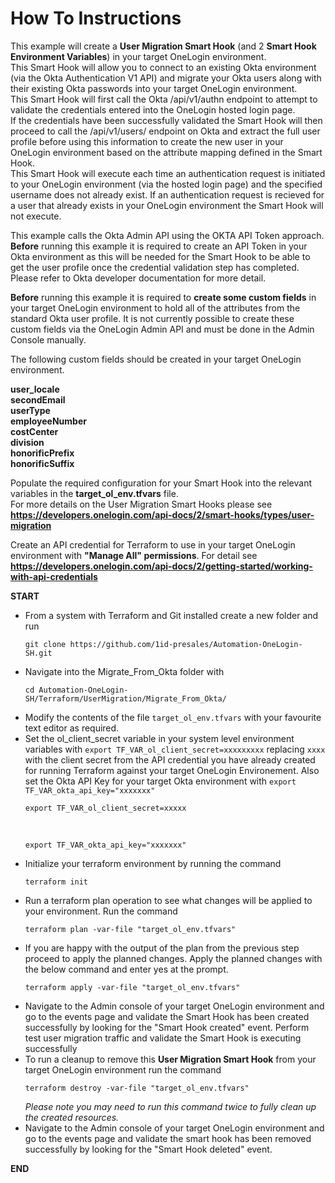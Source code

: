 # How To Instructions

This example will create a **User Migration Smart Hook** (and 2 **Smart Hook Environment Variables**) in your target OneLogin environment. <br>
This Smart Hook will allow you to connect to an existing Okta environment (via the Okta Authentication V1 API) and migrate your Okta users along with their existing Okta passwords into your target OneLogin environment. <br>
This Smart Hook will first call the Okta /api/v1/authn endpoint to attempt to validate the credentials entered into the OneLogin hosted login page. <br>
If the credentials have been successfully validated the Smart Hook will then proceed to call the  /api/v1/users/ endpoint on Okta and extract the full user profile before using this information to create the new user in your OneLogin environment based on the attribute mapping defined in the Smart Hook. <br>
This Smart Hook will execute each time an authentication request is initiated to your OneLogin environment (via the hosted login page) and the specified username does not already exist. If an authentication request is recieved for a user that already exists in your OneLogin environment the Smart Hook will not execute.<br>

This example calls the Okta Admin API using the OKTA API Token approach. **Before** running this example it is required to create an API Token in your Okta environment as this will be needed for the Smart Hook to be able to get the user profile once the credential validation step has completed. Please refer to Okta developer documentation for more detail.<br>

**Before** running this example it is required to **create some custom fields** in your target OneLogin environment to hold all of the attributes from the standard Okta user profile. It is not currently possible to create these custom fields via the OneLogin Admin API and must be done in the Admin Console manually. <br>

The following custom fields should be created in your target OneLogin environment. <br>

**user_locale** <br>
**secondEmail** <br>
**userType** <br>
**employeeNumber** <br>
**costCenter** <br>
**division** <br>
**honorificPrefix** <br>
**honorificSuffix**  <br>

Populate the required configuration for your Smart Hook into the relevant variables in the **target_ol_env.tfvars** file.<br>
For more details on the User Migration Smart Hooks please see **https://developers.onelogin.com/api-docs/2/smart-hooks/types/user-migration**

Create an API credential for Terraform to use in your target OneLogin environment with **"Manage All" permissions**. For detail see **https://developers.onelogin.com/api-docs/2/getting-started/working-with-api-credentials** 

**START**
- From a system with Terraform and Git installed create a new folder and run 
<br><pre>`git clone https://github.com/1id-presales/Automation-OneLogin-SH.git`</pre>
- Navigate into the Migrate_From_Okta folder with 
<br><pre>`cd Automation-OneLogin-SH/Terraform/UserMigration/Migrate_From_Okta/`</pre>
- Modify the contents of the file `target_ol_env.tfvars` with your favourite text editor as required.
- Set the ol_client_secret variable in your system level environment variables with `export TF_VAR_ol_client_secret=xxxxxxxxx` replacing `xxxx` with the client secret from the API credential you have already created for running Terraform against your target OneLogin Environement. Also set the Okta API Key for your target Okta environment with `export TF_VAR_okta_api_key="xxxxxxx"`
<br><pre>`export TF_VAR_ol_client_secret=xxxxx`</pre>
<br><pre>`export TF_VAR_okta_api_key="xxxxxxx"`</pre>
- Initialize your terraform environment by running the command 
<br><pre>`terraform init`</pre>
- Run a terraform plan operation to see what changes will be applied to your environment. Run the command 
<br><pre>`terraform plan -var-file "target_ol_env.tfvars"`</pre>
- If you are happy with the output of the plan from the previous step proceed to apply the planned changes. Apply the planned changes with the below command and enter yes at the prompt.
<br><pre>`terraform apply -var-file "target_ol_env.tfvars"`</pre> 
- Navigate to the Admin console of your target OneLogin environment and go to the events page and validate the Smart Hook has been created successfully by looking for the "Smart Hook created" event. Perform test user migration traffic and validate the Smart Hook is executing successfully 
- To run a cleanup to remove this **User Migration Smart Hook** from your target OneLogin environment run the command 
<br><pre>`terraform destroy -var-file "target_ol_env.tfvars"`</pre>
_Please note you may need to run this command twice to fully clean up the created resources._
- Navigate to the Admin console of your target OneLogin environment and go to the events page and validate the smart hook has been removed successfully by looking for the "Smart Hook deleted" event.<br>

**END**
